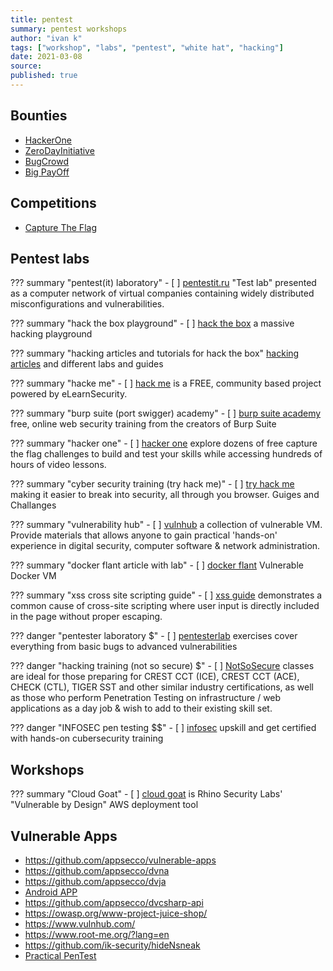 ```yaml
---
title: pentest
summary: pentest workshops
author: "ivan k"
tags: ["workshop", "labs", "pentest", "white hat", "hacking"]
date: 2021-03-08
source:
published: true
---
```


## Bounties

- [HackerOne](https://www.hackerone.com/)
- [ZeroDayInitiative](https://www.zerodayinitiative.com/)
- [BugCrowd](https://www.bugcrowd.com/)
- [Big PayOff](https://zerodium.com/)

## Competitions

- [Capture The Flag](https://ctftime.org/ctfs)

## Pentest labs

??? summary "pentest(it) laboratory"
    - [ ] [pentestit.ru](https://lab.pentestit.ru)
    "Test lab" presented as a computer network of virtual companies containing widely distributed misconfigurations and vulnerabilities.

??? summary "hack the box playground"
    - [ ] [hack the box](https://www.hackthebox.eu)
    a massive hacking playground

??? summary "hacking articles and tutorials for hack the box"
    [hacking articles](https://www.hackingarticles.in)
    and different labs and guides

??? summary "hacke me"
    - [ ] [hack me](https://me.hack.me)
    is a FREE, community based project powered by eLearnSecurity.

??? summary "burp suite (port swigger) academy"
    - [ ] [burp suite academy](https://portswigger.net/web-security)
    free, online web security training from the creators of Burp Suite

??? summary "hacker one"
    - [ ] [hacker one](https://www.hackerone.com/hacker101)
    explore dozens of free capture the flag challenges to build and test your skills while accessing hundreds of hours of video lessons.

??? summary "cyber security training (try hack me)"
    - [ ] [try hack me](https://tryhackme.com)
    making it easier to break into security, all through you browser. Guiges and Challanges

??? summary "vulnerability hub"
    - [ ] [vulnhub](https://www.vulnhub.com)
    a collection of vulnerable VM. Provide materials that allows anyone to gain practical 'hands-on' experience in digital security, computer software & network administration.

??? summary "docker flant article with lab"
    - [ ] [docker flant](https://habr.com/ru/company/flant/blog/337154/)
    Vulnerable Docker VM

??? summary "xss cross site scripting guide"
    - [ ] [xss guide](https://xss-game.appspot.com)
    demonstrates a common cause of cross-site scripting where user input is directly included in the page without proper escaping.

??? danger "pentester laboratory $"
    - [ ] [pentesterlab](https://pentesterlab.com/exercises)
    exercises cover everything from basic bugs to advanced vulnerabilities

??? danger "hacking training (not so secure) $"
    - [ ] [NotSoSecure](https://www.notsosecure.com)
    classes are ideal for those preparing for CREST CCT (ICE), CREST CCT (ACE), CHECK (CTL), TIGER SST and other similar industry certifications, as well as those who perform Penetration Testing on infrastructure / web applications as a day job & wish to add to their existing skill set.

??? danger "INFOSEC pen testing $$"
    - [ ] [infosec][2]
    upskill and get certified with hands-on cubersecurity training

## Workshops

??? summary "Cloud Goat"
    - [ ] [cloud goat][1]
    is Rhino Security Labs' "Vulnerable by Design" AWS deployment tool

## Vulnerable Apps

- https://github.com/appsecco/vulnerable-apps
- https://github.com/appsecco/dvna
- https://github.com/appsecco/dvja
- [Android APP](https://github.com/appsecco/VyAPI)
- https://github.com/appsecco/dvcsharp-api
- https://owasp.org/www-project-juice-shop/
- https://www.vulnhub.com/
- https://www.root-me.org/?lang=en
- https://github.com/ik-security/hideNsneak
- [Practical PenTest](https://github.com/appsecco/practical-recon-levelup0x02)


[1]: https://github.com/ik-security/cloudgoat
[2]: https://www.infosecinstitute.com/skills/cyber-ranges/penetration-testing-cyber-range
[3]: https://ecsworkshop.com
